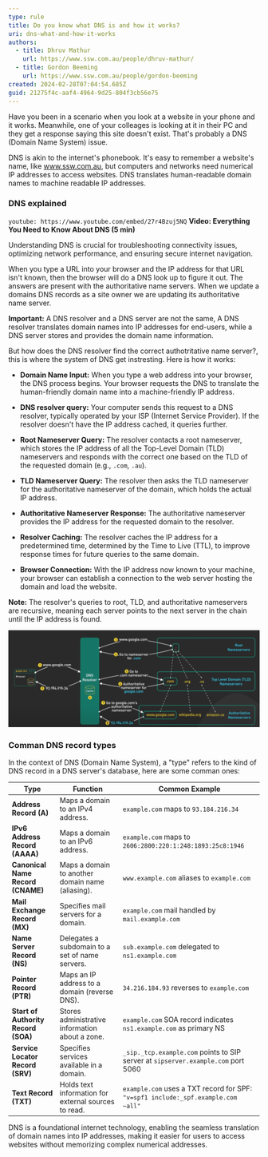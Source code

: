 ```yaml
---
type: rule
title: Do you know what DNS is and how it works?
uri: dns-what-and-how-it-works
authors:
  - title: Dhruv Mathur
    url: https://www.ssw.com.au/people/dhruv-mathur/
  - title: Gordon Beeming
    url: https://www.ssw.com.au/people/gordon-beeming
created: 2024-02-28T07:04:54.685Z
guid: 21275f4c-aaf4-4964-9d25-804f3cb56e75
---
```


Have you been in a scenario when you look at a website in your phone and it works. Meanwhile, one of your colleages is looking at it in their PC and they get a response saying this site doesn't exist. That's probably a DNS (Domain Name System) issue.

DNS is akin to the internet's phonebook. It's easy to remember a website's name, like www.ssw.com.au, but computers and networks need numerical IP addresses to access websites. DNS translates human-readable domain names to machine readable IP addresses.

<!--endintro-->

### DNS explained

`youtube: https://www.youtube.com/embed/27r4Bzuj5NQ`
**Video: Everything You Need to Know About DNS (5 min)**
        
Understanding DNS is crucial for troubleshooting connectivity issues, optimizing network performance, and ensuring secure internet navigation.

When you type a URL into your browser and the IP address for that URL isn't known, then the browser will do a DNS look up to figure it out. The answers are present with the authoritative name servers. When we update a domains DNS records as a site owner we are updating its authoritative name server.

**Important:** A DNS resolver and a DNS server are not the same, A DNS resolver translates domain names into IP addresses for end-users, while a DNS server stores and provides the domain name information.

But how does the DNS resolver find the correct authotritative name server?, this is where the system of DNS get instresting. Here is how it works:

- **Domain Name Input:** When you type a web address into your browser, the DNS process begins. Your browser requests the DNS to translate the human-friendly domain name into a machine-friendly IP address.

- **DNS resolver query:** Your computer sends this request to a DNS resolver, typically operated by your ISP (Internet Service Provider). If the resolver doesn't have the IP address cached, it queries further.

- **Root Nameserver Query:** The resolver contacts a root nameserver, which stores the IP address of all the Top-Level Domain (TLD) nameservers and responds with the correct one based on the TLD of the requested domain (e.g., `.com`, `.au`).

- **TLD Nameserver Query:** The resolver then asks the TLD nameserver for the authoritative nameserver of the domain, which holds the actual IP address.

- **Authoritative Nameserver Response:** The authoritative nameserver provides the IP address for the requested domain to the resolver.

- **Resolver Caching:** The resolver caches the IP address for a predetermined time, determined by the Time to Live (TTL), to improve response times for future queries to the same domain.

- **Browser Connection:** With the IP address now known to your machine, your browser can establish a connection to the web server hosting the domain and load the website.

**Note:** The resolver's queries to root, TLD, and authoritative nameservers are recursive, meaning each server points to the next server in the chain until the IP address is found.

![Figure: DNS - finding the correct auhtoritative nameserver.](DNS-how-it-works.png)

### Comman DNS record types

In the context of DNS (Domain Name System), a "type" refers to the kind of DNS record in a DNS server's database, here are some comman ones:

| Type                                  | Function                                                   | Common Example                                   |
|---------------------------------------|------------------------------------------------------------|--------------------------------------------------|
| **Address Record (A)**                | Maps a domain to an IPv4 address.                          | `example.com` maps to `93.184.216.34`            |
| **IPv6 Address Record (AAAA)**        | Maps a domain to an IPv6 address.                          | `example.com` maps to `2606:2800:220:1:248:1893:25c8:1946` |
| **Canonical Name Record (CNAME)**     | Maps a domain to another domain name (aliasing).           | `www.example.com` aliases to `example.com`       |
| **Mail Exchange Record (MX)**         | Specifies mail servers for a domain.                       | `example.com` mail handled by `mail.example.com` |
| **Name Server Record (NS)**           | Delegates a subdomain to a set of name servers.            | `sub.example.com` delegated to `ns1.example.com` |
| **Pointer Record (PTR)**              | Maps an IP address to a domain (reverse DNS).              | `34.216.184.93` reverses to `example.com`        |
| **Start of Authority Record (SOA)**   | Stores administrative information about a zone.            | `example.com` SOA record indicates `ns1.example.com` as primary NS |
| **Service Locator Record (SRV)**      | Specifies services available in a domain.                  | `_sip._tcp.example.com` points to SIP server at `sipserver.example.com` port 5060 |
| **Text Record (TXT)**                 | Holds text information for external sources to read.       | `example.com` uses a TXT record for SPF: `"v=spf1 include:_spf.example.com ~all"` |

DNS is a foundational internet technology, enabling the seamless translation of domain names into IP addresses, making it easier for users to access websites without memorizing complex numerical addresses.
